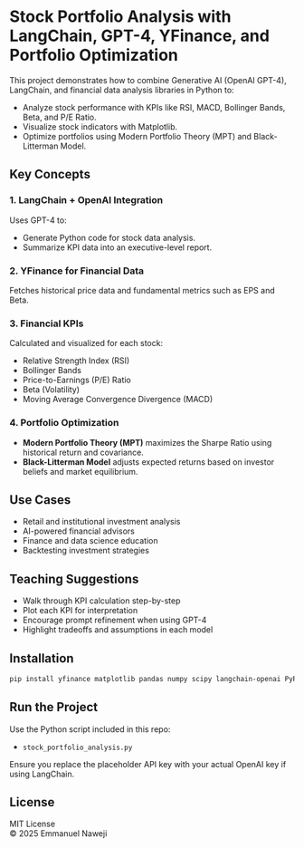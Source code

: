 # Stock Portfolio Analysis with LangChain, GPT-4, YFinance, and Portfolio Optimization

This project demonstrates how to combine Generative AI (OpenAI GPT-4), LangChain, and financial data analysis libraries in Python to:
- Analyze stock performance with KPIs like RSI, MACD, Bollinger Bands, Beta, and P/E Ratio.
- Visualize stock indicators with Matplotlib.
- Optimize portfolios using Modern Portfolio Theory (MPT) and Black-Litterman Model.

## Key Concepts

### 1. LangChain + OpenAI Integration
Uses GPT-4 to:
- Generate Python code for stock data analysis.
- Summarize KPI data into an executive-level report.

### 2. YFinance for Financial Data
Fetches historical price data and fundamental metrics such as EPS and Beta.

### 3. Financial KPIs
Calculated and visualized for each stock:
- Relative Strength Index (RSI)
- Bollinger Bands
- Price-to-Earnings (P/E) Ratio
- Beta (Volatility)
- Moving Average Convergence Divergence (MACD)

### 4. Portfolio Optimization
- **Modern Portfolio Theory (MPT)** maximizes the Sharpe Ratio using historical return and covariance.
- **Black-Litterman Model** adjusts expected returns based on investor beliefs and market equilibrium.

## Use Cases
- Retail and institutional investment analysis
- AI-powered financial advisors
- Finance and data science education
- Backtesting investment strategies

## Teaching Suggestions
- Walk through KPI calculation step-by-step
- Plot each KPI for interpretation
- Encourage prompt refinement when using GPT-4
- Highlight tradeoffs and assumptions in each model

## Installation

```bash
pip install yfinance matplotlib pandas numpy scipy langchain-openai PyPortfolioOpt
```

## Run the Project

Use the Python script included in this repo:
- `stock_portfolio_analysis.py`

Ensure you replace the placeholder API key with your actual OpenAI key if using LangChain.

## License

MIT License  
© 2025 Emmanuel Naweji

